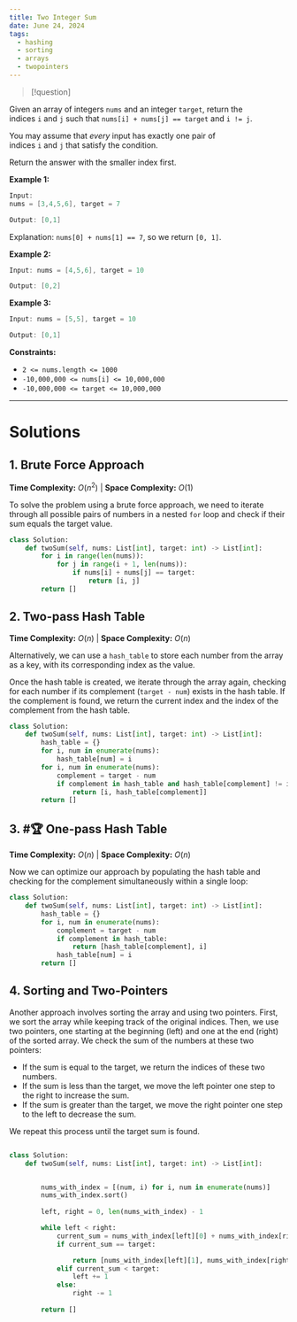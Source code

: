 ```yaml
---
title: Two Integer Sum
date: June 24, 2024
tags:
  - hashing
  - sorting
  - arrays
  - twopointers
---
```


> [!question] 
>
Given an array of integers `nums` and an integer `target`, return the indices `i` and `j` such that `nums[i] + nums[j] == target` and `i != j`.

You may assume that _every_ input has exactly one pair of indices `i` and `j` that satisfy the condition.

Return the answer with the smaller index first. 

**Example 1:**

```java
Input: 
nums = [3,4,5,6], target = 7

Output: [0,1]
```

Explanation: `nums[0] + nums[1] == 7`, so we return `[0, 1]`.

**Example 2:**

```java
Input: nums = [4,5,6], target = 10

Output: [0,2]
```

**Example 3:**

```java
Input: nums = [5,5], target = 10

Output: [0,1]
```

**Constraints:**

- `2 <= nums.length <= 1000`
- `-10,000,000 <= nums[i] <= 10,000,000`
- `-10,000,000 <= target <= 10,000,000`

---
# Solutions

## 1. Brute Force Approach

**Time Complexity:** $O(n^2)$  |  **Space Complexity:** $O(1)$ 

To solve the problem using a brute force approach, we need to iterate through all possible pairs of numbers in a nested `for` loop and check if their sum equals the target value.


```python
class Solution:
    def twoSum(self, nums: List[int], target: int) -> List[int]:
        for i in range(len(nums)):
            for j in range(i + 1, len(nums)):
                if nums[i] + nums[j] == target:
                    return [i, j]
        return []
```

## 2. Two-pass Hash Table

**Time Complexity:** $O(n)$  |  **Space Complexity:** $O(n)$ 

Alternatively, we can use a `hash_table` to store each number from the array as a key, with its corresponding index as the value.

Once the hash table is created, we iterate through the array again, checking for each number if its complement (`target - num`) exists in the hash table. If the complement is found, we return the current index and the index of the complement from the hash table.

```python
class Solution:
    def twoSum(self, nums: List[int], target: int) -> List[int]:
        hash_table = {}
        for i, num in enumerate(nums):
            hash_table[num] = i
        for i, num in enumerate(nums):
            complement = target - num
            if complement in hash_table and hash_table[complement] != i:
                return [i, hash_table[complement]]
        return []
```

## 3. #🏆 One-pass Hash Table

**Time Complexity:** $O(n)$  |  **Space Complexity:** $O(n)$ 

Now we can optimize our approach by populating the hash table and checking for the complement simultaneously within a single loop:

```python
class Solution:
    def twoSum(self, nums: List[int], target: int) -> List[int]:
        hash_table = {}
        for i, num in enumerate(nums):
            complement = target - num
            if complement in hash_table:
                return [hash_table[complement], i]
            hash_table[num] = i
        return []
```


## 4. Sorting and Two-Pointers

Another approach involves sorting the array and using two pointers. First, we sort the array while keeping track of the original indices. Then, we use two pointers, one starting at the beginning (left) and one at the end (right) of the sorted array. We check the sum of the numbers at these two pointers:

- If the sum is equal to the target, we return the indices of these two numbers.
- If the sum is less than the target, we move the left pointer one step to the right to increase the sum.
- If the sum is greater than the target, we move the right pointer one step to the left to decrease the sum.

We repeat this process until the target sum is found.

```python

class Solution:
    def twoSum(self, nums: List[int], target: int) -> List[int]:


        nums_with_index = [(num, i) for i, num in enumerate(nums)]
        nums_with_index.sort()
        
        left, right = 0, len(nums_with_index) - 1

        while left < right:
            current_sum = nums_with_index[left][0] + nums_with_index[right][0]
            if current_sum == target:

                return [nums_with_index[left][1], nums_with_index[right][1]]
            elif current_sum < target:
                left += 1
            else:
                right -= 1
        
        return []


```